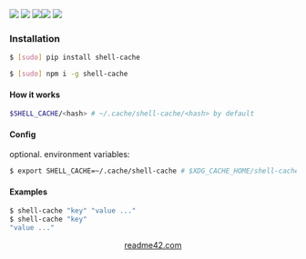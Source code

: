 <!--
https://readme42.com
-->



[![](https://img.shields.io/badge/OS-Unix-blue.svg?longCache=True)]()
[![](https://img.shields.io/pypi/v/shell-cache.svg?maxAge=3600)](https://pypi.org/project/shell-cache/)
[![](https://img.shields.io/npm/v/shell-cache.svg?maxAge=3600)](https://www.npmjs.com/package/shell-cache)[![](https://img.shields.io/badge/License-Unlicense-blue.svg?longCache=True)](https://unlicense.org/)
[![](https://github.com/andrewp-as-is/shell-cache/workflows/tests42/badge.svg)](https://github.com/andrewp-as-is/shell-cache/actions)

### Installation
```bash
$ [sudo] pip install shell-cache
```

```bash
$ [sudo] npm i -g shell-cache
```

#### How it works
```bash
$SHELL_CACHE/<hash> # ~/.cache/shell-cache/<hash> by default
```

#### Config
optional. environment variables:
```bash
$ export SHELL_CACHE=~/.cache/shell-cache # $XDG_CACHE_HOME/shell-cache by default
```

#### Examples
```bash
$ shell-cache "key" "value ..."
$ shell-cache "key"
"value ..."
```

<p align="center">
    <a href="https://readme42.com/">readme42.com</a>
</p>